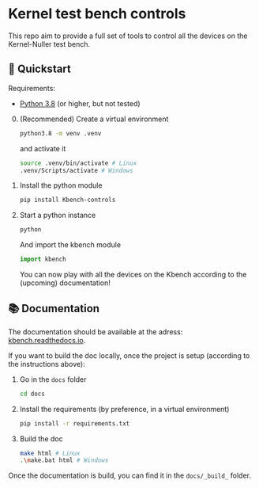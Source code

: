 # Kernel test bench controls

This repo aim to provide a full set of tools to control all the devices on the Kernel-Nuller test bench.

## 🚀 Quickstart

Requirements:
- [Python 3.8](https://www.python.org/) (or higher, but not tested)

0. (Recommended) Create a virtual environment
    ```bash
    python3.8 -m venv .venv
    ```
    and activate it
    ```bash
    source .venv/bin/activate # Linux
    .venv/Scripts/activate # Windows
    ```

1. Install the python module
    ```bash
    pip install Kbench-controls
    ```

2. Start a python instance
    ```bash
    python
    ```
    And import the kbench module
    ```python
    import kbench
    ```
    You can now play with all the devices on the Kbench according to the (upcoming) documentation!

## 📚 Documentation

The documentation should be available at the adress: [kbench.readthedocs.io](http://kbench.readthedocs.io).

If you want to build the doc locally, once the project is setup (according to the instructions above):

1. Go in the `docs` folder
    ```bash
    cd docs
    ```
2. Install the requirements (by preference, in a virtual environment)
    ```bash
    pip install -r requirements.txt
    ```
3. Build the doc
    ```bash
    make html # Linux
    .\make.bat html # Windows
    ```
Once the documentation is build, you can find it in the `docs/_build_` folder.